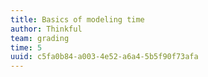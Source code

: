```yaml
---
title: Basics of modeling time
author: Thinkful
team: grading
time: 5
uuid: c5fa0b84-a003-4e52-a6a4-5b5f90f73afa
---
```


<jupyter notebook-name="6.1.1 Intro to Time" course-code="DSBC" />
